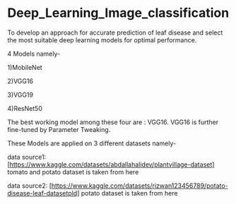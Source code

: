 # Deep_Learning_Image_classification
To develop an approach for accurate prediction of leaf disease and select the most suitable  deep learning models for optimal performance.

4 Models namely-

1)MobileNet

2)VGG16

3)VGG19

4)ResNet50

The best working model among these four are : VGG16. VGG16 is further fine-tuned by Parameter Tweaking.

These Models are applied on 3 different datasets namely-

data source1: [https://www.kaggle.com/datasets/abdallahalidev/plantvillage-dataset]
tomato and potato dataset is taken from here


data source2: [https://www.kaggle.com/datasets/rizwan123456789/potato-disease-leaf-datasetpld]
potato dataset is taken from here
